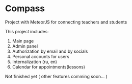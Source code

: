 # Compass
Project with MeteorJS for connecting teachers and students

This project includes:
1. Main page
2. Admin panel
3. Authorization by email and by socials
4. Personal accounts for users
5. Internalization (ru, en)
6. Calendar for appointments(lessons)


Not finished yet ( other features comming soon... )
